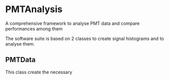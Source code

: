 # PMTAnalysis

A comprehensive framework to analyse PMT data and compare performances among them

The software suite is based on 2 classes to create signal histograms and to analyse them.

## PMTData
This class create the necessary 
